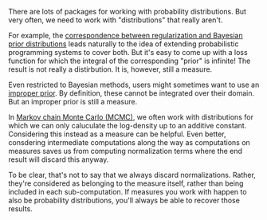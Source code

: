 There are lots of packages for working with probability distributions. But very
often, we need to work with "distributions" that really aren't. 

For example, the [correspondence between regularization and Bayesian prior
distributions](https://en.wikipedia.org/wiki/Bayesian_interpretation_of_kernel_regularization)
leads naturally to the idea of extending probabilistic programming systems to
cover both. But it's easy to come up with a loss function for which the integral
of the
corresponding "prior" is infinite! The result is not really a distirbution. It
is, however, still a measure.

Even restricted to Bayesian methods, users might sometimes want to use an
[improper
prior](https://en.wikipedia.org/wiki/Prior_probability#Improper_priors). By
definition, these cannot be integrated over their domain. But an improper prior
is still a measure.

In [Markov chain Monte Carlo
(MCMC)](https://en.wikipedia.org/wiki/Markov_chain_Monte_Carlo), we often work
with distributions for which we can only caluculate 
the log-density up to an additive constant. Considering this instead as a
measure can be helpful. Even better, consdering intermediate computations along
the way as computations on measures saves us from computing normalization terms
where the end result will discard this anyway.

To be clear, that's not to say that we always discard normalizations. Rather,
they're considered as belonging to the measure itself, rather than being
included in each sub-computation. If measures you work with happen to also be
probability distributions, you'll always be able to recover those results.
